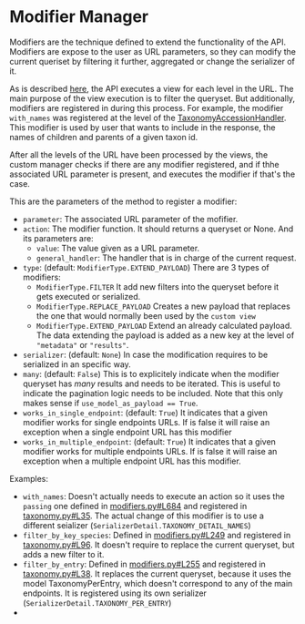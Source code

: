 Modifier Manager
===

Modifiers are the technique defined to extend the functionality of the API. Modifiers are expose to the user as URL parameters, so they can modify the current queriset by filtering it further, aggregated or change the serializer of it.

As is described [here](./README.md), the API executes a view for each level in the URL. The main purpose of the view execution is to filter the queryset. But additionally, modifiers are registered in during this process. For example, the modifier `with_names` was registered at the level of the [TaxonomyAccessionHandler](./taxonomy.py#L35). This modifier is used by user that wants to include in the response, the names of children and parents of a given taxon id.

After all the levels of the URL have been processed by the views, the custom manager checks if there are any modifier registered, and if thhe associated URL parameter is present, and executes the modifier if that's the case.

This are the parameters of the method to register a modifier:
* `parameter`: The associated URL parameter of the mofifier.
* `action`: The modifier function. It should returns a queryset or None. And its parameters are:
  * `value`: The value given as a URL parameter.
  * `general_handler`: The handler that is in charge of the current request.
* `type`: (default: `ModifierType.EXTEND_PAYLOAD`) There are 3 types of modifiers:
  * `ModifierType.FILTER` It add new filters into the queryset before it gets executed or serialized.
  * `ModifierType.REPLACE_PAYLOAD` Creates a new payload that replaces the one that would normally been used by the `custom view`
  * `ModifierType.EXTEND_PAYLOAD` Extend an already calculated payload. The data extending the payload is added as a new key at the level of `"metadata"` or `"results"`.
* `serializer`: (default: `None`) In case the modification requires to be serialized in an specific way.
* `many`: (default: `False`) This is to explicitely indicate when the modifier queryset has *many* results and needs to be iterated. This is useful to indicate the pagination logic needs to be included. Note that this only makes sense if `use_model_as_payload == True`. 
* `works_in_single_endpoint`: (default: `True`) It indicates that a given modifier works for single endpoints URLs. If is false it will raise an exception when a single endpoint URL has this modifier
* `works_in_multiple_endpoint`: (default: `True`) It indicates that a given modifier works for multiple endpoints URLs. If is false it will raise an exception when a multiple endpoint URL has this modifier.

Examples:
* `with_names`: Doesn't actually needs to execute an action so it uses the `passing` one defined in [modifiers.py#L684](./modifiers.py#L684) and registered in [taxonomy.py#L35](./taxonomy.py#L35). The actual change of this modifier is to use a different seializer (`SerializerDetail.TAXONOMY_DETAIL_NAMES`)
* `filter_by_key_species`: Defined in [modifiers.py#L249](./modifiers.py#L249) and registered in [taxonomy.py#L96](./taxonomy.py#L96). It doesn't require to replace the current queryset, but adds a new filter to it. 
* `filter_by_entry`: Defined in [modifiers.py#L255](./modifiers.py#L249) and registered in [taxonomy.py#L38](./taxonomy.py#L96). It replaces the current queryset, because it uses the model TaxonomyPerEntry, which doesn't correspond to any of the main endpoints. It is registered using its own serializer (`SerializerDetail.TAXONOMY_PER_ENTRY`) 
* 
